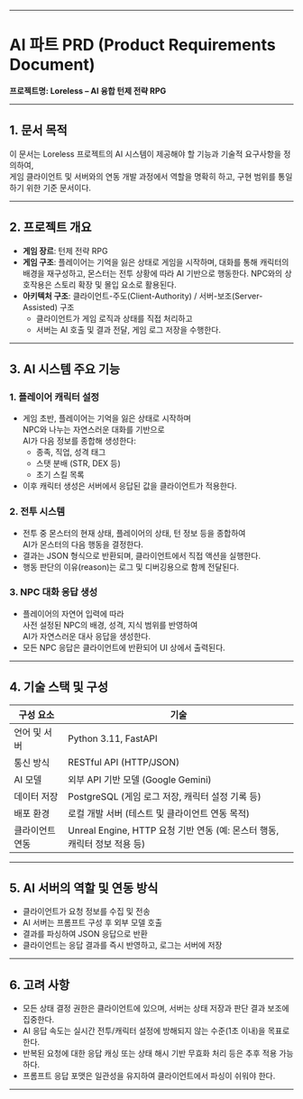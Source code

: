 
---

# AI 파트 PRD (Product Requirements Document)  
**프로젝트명: Loreless – AI 융합 턴제 전략 RPG**

---

## 1. 문서 목적

이 문서는 Loreless 프로젝트의 AI 시스템이 제공해야 할 기능과 기술적 요구사항을 정의하여,  
게임 클라이언트 및 서버와의 연동 개발 과정에서 역할을 명확히 하고, 구현 범위를 통일하기 위한 기준 문서이다.

---

## 2. 프로젝트 개요

- **게임 장르**: 턴제 전략 RPG  
- **게임 구조**: 플레이어는 기억을 잃은 상태로 게임을 시작하며, 대화를 통해 캐릭터의 배경을 재구성하고, 몬스터는 전투 상황에 따라 AI 기반으로 행동한다. NPC와의 상호작용은 스토리 확장 및 몰입 요소로 활용된다.  
- **아키텍처 구조**: 클라이언트-주도(Client-Authority) / 서버-보조(Server-Assisted) 구조  
  - 클라이언트가 게임 로직과 상태를 직접 처리하고  
  - 서버는 AI 호출 및 결과 전달, 게임 로그 저장을 수행한다.

---

## 3. AI 시스템 주요 기능

### 1. 플레이어 캐릭터 설정

- 게임 초반, 플레이어는 기억을 잃은 상태로 시작하며  
  NPC와 나누는 자연스러운 대화를 기반으로  
  AI가 다음 정보를 종합해 생성한다:
  - 종족, 직업, 성격 태그
  - 스탯 분배 (STR, DEX 등)
  - 초기 스킬 목록  
- 이후 캐릭터 생성은 서버에서 응답된 값을 클라이언트가 적용한다.

### 2. 전투 시스템

- 전투 중 몬스터의 현재 상태, 플레이어의 상태, 턴 정보 등을 종합하여  
  AI가 몬스터의 다음 행동을 결정한다.
- 결과는 JSON 형식으로 반환되며, 클라이언트에서 직접 액션을 실행한다.
- 행동 판단의 이유(reason)는 로그 및 디버깅용으로 함께 전달된다.

### 3. NPC 대화 응답 생성

- 플레이어의 자연어 입력에 따라  
  사전 설정된 NPC의 배경, 성격, 지식 범위를 반영하여  
  AI가 자연스러운 대사 응답을 생성한다.
- 모든 NPC 응답은 클라이언트에 반환되어 UI 상에서 출력된다.

---

## 4. 기술 스택 및 구성

| 구성 요소         | 기술 |
|------------------|------|
| 언어 및 서버       | Python 3.11, FastAPI |
| 통신 방식         | RESTful API (HTTP/JSON) |
| AI 모델           | 외부 API 기반 모델 (Google Gemini) |
| 데이터 저장        | PostgreSQL (게임 로그 저장, 캐릭터 설정 기록 등) |
| 배포 환경         | 로컬 개발 서버 (테스트 및 클라이언트 연동 목적) |
| 클라이언트 연동    | Unreal Engine, HTTP 요청 기반 연동 (예: 몬스터 행동, 캐릭터 정보 적용 등) |

---

## 5. AI 서버의 역할 및 연동 방식

- 클라이언트가 요청 정보를 수집 및 전송
- AI 서버는 프롬프트 구성 후 외부 모델 호출
- 결과를 파싱하여 JSON 응답으로 반환
- 클라이언트는 응답 결과를 즉시 반영하고, 로그는 서버에 저장

---

## 6. 고려 사항

- 모든 상태 결정 권한은 클라이언트에 있으며, 서버는 상태 저장과 판단 결과 보조에 집중한다.
- AI 응답 속도는 실시간 전투/캐릭터 설정에 방해되지 않는 수준(1초 이내)을 목표로 한다.
- 반복된 요청에 대한 응답 캐싱 또는 상태 해시 기반 무효화 처리 등은 추후 적용 가능하다.
- 프롬프트 응답 포맷은 일관성을 유지하여 클라이언트에서 파싱이 쉬워야 한다.

---
